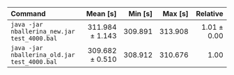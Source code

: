 | Command | Mean [s] | Min [s] | Max [s] | Relative |
|:---|---:|---:|---:|---:|
| `java -jar nballerina_new.jar test_4000.bal` | 311.984 ± 1.143 | 309.891 | 313.908 | 1.01 ± 0.00 |
| `java -jar nballerina_old.jar test_4000.bal` | 309.682 ± 0.510 | 308.912 | 310.676 | 1.00 |
